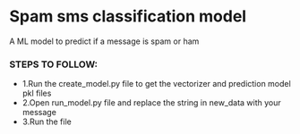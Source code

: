 # Spam sms classification model
 A ML model to predict if a message is spam or ham

### STEPS TO FOLLOW:
* 1.Run the create_model.py file to get the vectorizer and prediction model pkl files
* 2.Open run_model.py file and replace the string in new_data with your message
* 3.Run the file 


